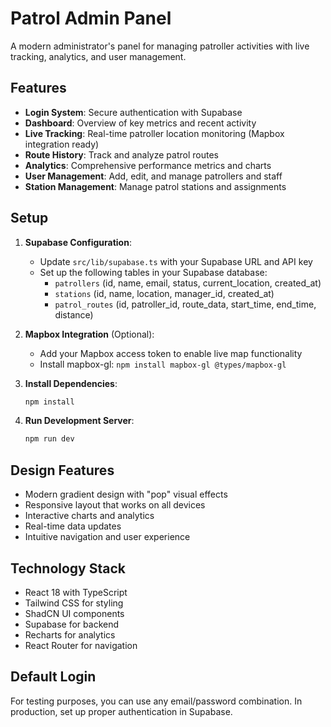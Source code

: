 # Patrol Admin Panel

A modern administrator's panel for managing patroller activities with live tracking, analytics, and user management.

## Features

- **Login System**: Secure authentication with Supabase
- **Dashboard**: Overview of key metrics and recent activity
- **Live Tracking**: Real-time patroller location monitoring (Mapbox integration ready)
- **Route History**: Track and analyze patrol routes
- **Analytics**: Comprehensive performance metrics and charts
- **User Management**: Add, edit, and manage patrollers and staff
- **Station Management**: Manage patrol stations and assignments

## Setup

1. **Supabase Configuration**:
   - Update `src/lib/supabase.ts` with your Supabase URL and API key
   - Set up the following tables in your Supabase database:
     - `patrollers` (id, name, email, status, current_location, created_at)
     - `stations` (id, name, location, manager_id, created_at)
     - `patrol_routes` (id, patroller_id, route_data, start_time, end_time, distance)

2. **Mapbox Integration** (Optional):
   - Add your Mapbox access token to enable live map functionality
   - Install mapbox-gl: `npm install mapbox-gl @types/mapbox-gl`

3. **Install Dependencies**:
   ```bash
   npm install
   ```

4. **Run Development Server**:
   ```bash
   npm run dev
   ```

## Design Features

- Modern gradient design with "pop" visual effects
- Responsive layout that works on all devices
- Interactive charts and analytics
- Real-time data updates
- Intuitive navigation and user experience

## Technology Stack

- React 18 with TypeScript
- Tailwind CSS for styling
- ShadCN UI components
- Supabase for backend
- Recharts for analytics
- React Router for navigation

## Default Login

For testing purposes, you can use any email/password combination. In production, set up proper authentication in Supabase.